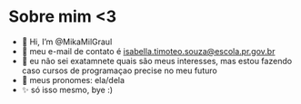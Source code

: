 # Sobre mim <3

- 👋 Hi, I’m @MikaMilGraul
- 👀 meu e-mail de contato é isabella.timoteo.souza@escola.pr.gov.br
- 🌱 eu não sei exatamnete quais são meus interesses, mas estou fazendo caso cursos de programaçao precise no meu futuro 
- 💞️ meus pronomes: ela/dela
- ✨ só isso mesmo, bye :)


<!---
MikaMilGraul/MikaMilGraul is a ✨ special ✨ repository because its `README.md` (this file) appears on your GitHub profile.
You can click the Preview link to take a look at your changes.
--->
